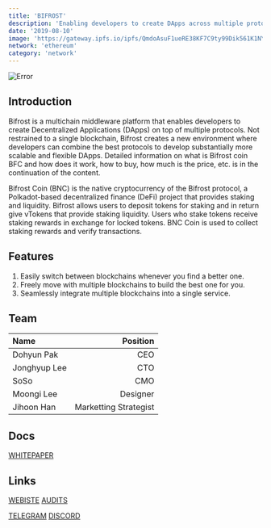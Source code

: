 ```yaml
---
title: 'BIFROST'
description: 'Enabling developers to create DApps across multiple protocols'
date: '2019-08-10'
image: 'https://gateway.ipfs.io/ipfs/QmdoAsuF1ueRE38KF7C9ty99Dik561K1NYD2q4pWdX9zzN'
network: 'ethereum'
category: 'network'
---
```


![Error](https://gateway.ipfs.io/ipfs/QmSeLKNUrmQQ51JhcHNrEyjBot8yZnnJTgM7v2iZhFLafn)

## Introduction
Bifrost is a multichain middleware platform that enables developers to create Decentralized Applications (DApps) on top of multiple protocols. Not restrained to a single blockchain, Bifrost creates a new environment where developers can combine the best protocols to develop substantially more scalable and flexible DApps. Detailed information on what is Bifrost coin BFC and how does it work, how to buy, how much is the price, etc. is in the continuation of the content.

Bifrost Coin (BNC) is the native cryptocurrency of the Bifrost protocol, a Polkadot-based decentralized finance (DeFi) project that provides staking and liquidity. Bifrost allows users to deposit tokens for staking and in return give vTokens that provide staking liquidity. Users who stake tokens receive staking rewards in exchange for locked tokens. BNC Coin is used to collect staking rewards and verify transactions.



## Features
1. Easily switch between blockchains whenever you find a better one.
2. Freely move with multiple blockchains to build the best one for you.
3. Seamlessly integrate multiple blockchains into a single service.
   
## Team

| Name  |  Position |
|:---|---:|
| Dohyun Pak | CEO |
| Jonghyup Lee | CTO |
|SoSo | CMO|
|Moongi Lee | Designer |
|Jihoon Han | Marketting Strategist |


## Docs


[WHITEPAPER](https://gateway.ipfs.io/ipfs/QmaqEtPTrfDVXKGAqEMZzKhe23bJa2HyELHq4QksLNzHFN)

## Links

[WEBISTE](https://thebifrost.io/)
[AUDITS](https://www.certik.com/projects/bifrost)

[TELEGRAM](https://t.me/Bifrost_Global)
[DISCORD](https://twitter.com/BIFROSTio)